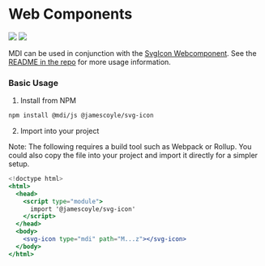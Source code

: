 # Web Components

[![](https://chips.james-coyle.now.sh/npm/version/@jamescoyle/svg-icon)](https://www.npmjs.com/package/@jamescoyle/svg-icon)
[![](https://chips.james-coyle.now.sh/npm/downloads/@jamescoyle/svg-icon)](https://www.npmjs.com/package/@jamescoyle/svg-icon)

MDI can be used in conjunction with the [SvgIcon Webcomponent](https://www.npmjs.com/package/@jamescoyle/svg-icon). See the [README in the repo](https://www.npmjs.com/package/@jamescoyle/svg-icon) for more usage information. 

### Basic Usage

1. Install from NPM

```bash
npm install @mdi/js @jamescoyle/svg-icon
```

2. Import into your project

Note: The following requires a build tool such as Webpack or Rollup. You could also copy the file into your project and import it directly for a simpler setup. 

```jsx
<!doctype html>
<html>
  <head>
    <script type="module">
      import '@jamescoyle/svg-icon'
    </script>
  </head>
  <body>
    <svg-icon type="mdi" path="M...z"></svg-icon>
  </body>
</html>
```
